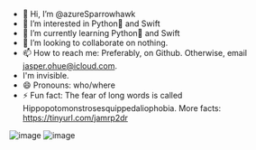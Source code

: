 - 👋 Hi, I’m @azureSparrowhawk
- 👀 I’m interested in Python🐍 and Swift
- 🌱 I’m currently learning Python🐍 and Swift
- 💞️ I’m looking to collaborate on nothing.
- 📫 How to reach me: Preferably, on Github. Otherwise, email jasper.ohue@icloud.com.
- I'm invisible.
- 😄 Pronouns: who/where
- ⚡ Fun fact: The fear of long words is called Hippopotomonstrosesquippedaliophobia. More facts: https://tinyurl.com/jamrp2dr

![image](https://github.com/user-attachments/assets/828141ce-1f6a-4a4e-aea5-42b151b8c2c0)
![image](https://github.com/user-attachments/assets/621eb6ab-585a-4def-a60b-ba5c8068b9b3)

<!---
azureSparrowhawk/azureSparrowhawk is a ✨ special ✨ repository because its `README.md` (this file) appears on your GitHub profile.
You can click the Preview link to take a look at your changes.
--->
